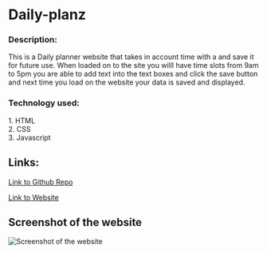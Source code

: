 # Daily-planz

### Description:
This is a Daily planner website that takes in account time with a and save it for future use. When loaded on to the site you willl have time slots from 9am to 5pm you are able to add text into the text boxes and click the save button and next time you load on the website your data is saved and displayed.


### Technology used:
1\. HTML  
2\. CSS     
3\. Javascript

## Links:

[Link to Github Repo](https://github.com/Lekashi/Daily-planz "Link to Github Repo")

[Link to Website](https://lekashi.github.io/Daily-planz/ "Link to Website")

## Screenshot of the website

![Screenshot of the website](./assets/imgs/Screenshot.png)